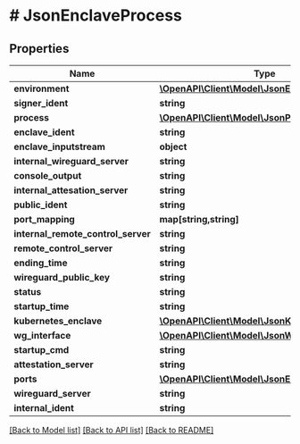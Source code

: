 # # JsonEnclaveProcess

## Properties

Name | Type | Description | Notes
------------ | ------------- | ------------- | -------------
**environment** | [**\OpenAPI\Client\Model\JsonEnvironment**](JsonEnvironment.md) |  | [optional]
**signer_ident** | **string** |  | [optional]
**process** | [**\OpenAPI\Client\Model\JsonProcess**](JsonProcess.md) |  | [optional]
**enclave_ident** | **string** |  | [optional]
**enclave_inputstream** | **object** |  | [optional]
**internal_wireguard_server** | **string** |  | [optional]
**console_output** | **string** |  | [optional]
**internal_attesation_server** | **string** |  | [optional]
**public_ident** | **string** |  | [optional]
**port_mapping** | **map[string,string]** |  | [optional]
**internal_remote_control_server** | **string** |  | [optional]
**remote_control_server** | **string** |  | [optional]
**ending_time** | **string** |  | [optional]
**wireguard_public_key** | **string** |  | [optional]
**status** | **string** |  | [optional]
**startup_time** | **string** |  | [optional]
**kubernetes_enclave** | [**\OpenAPI\Client\Model\JsonKubernetesEnclave**](JsonKubernetesEnclave.md) |  | [optional]
**wg_interface** | [**\OpenAPI\Client\Model\JsonWireguardInterface**](JsonWireguardInterface.md) |  | [optional]
**startup_cmd** | **string** |  | [optional]
**attestation_server** | **string** |  | [optional]
**ports** | [**\OpenAPI\Client\Model\JsonEnclavePort[]**](JsonEnclavePort.md) |  | [optional]
**wireguard_server** | **string** |  | [optional]
**internal_ident** | **string** |  | [optional]

[[Back to Model list]](../../README.md#models) [[Back to API list]](../../README.md#endpoints) [[Back to README]](../../README.md)
